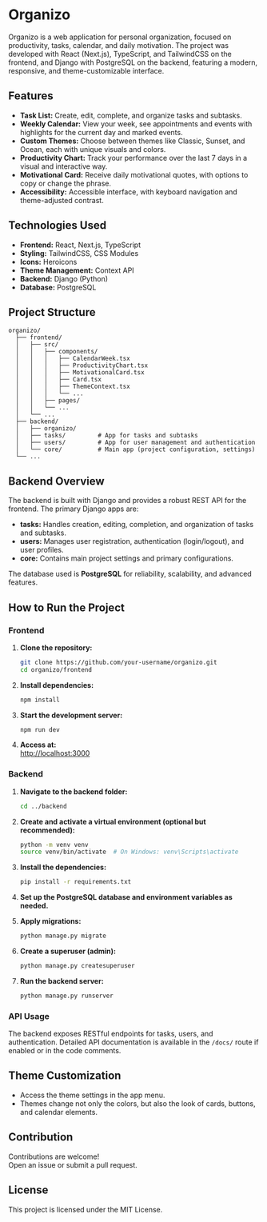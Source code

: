 # Organizo

Organizo is a web application for personal organization, focused on productivity, tasks, calendar, and daily motivation. The project was developed with React (Next.js), TypeScript, and TailwindCSS on the frontend, and Django with PostgreSQL on the backend, featuring a modern, responsive, and theme-customizable interface.

## Features

- **Task List:** Create, edit, complete, and organize tasks and subtasks.
- **Weekly Calendar:** View your week, see appointments and events with highlights for the current day and marked events.
- **Custom Themes:** Choose between themes like Classic, Sunset, and Ocean, each with unique visuals and colors.
- **Productivity Chart:** Track your performance over the last 7 days in a visual and interactive way.
- **Motivational Card:** Receive daily motivational quotes, with options to copy or change the phrase.
- **Accessibility:** Accessible interface, with keyboard navigation and theme-adjusted contrast.

## Technologies Used

- **Frontend:** React, Next.js, TypeScript
- **Styling:** TailwindCSS, CSS Modules
- **Icons:** Heroicons
- **Theme Management:** Context API
- **Backend:** Django (Python)
- **Database:** PostgreSQL

## Project Structure

```
organizo/
  ├── frontend/
  │   ├── src/
  │   │   ├── components/
  │   │   │   ├── CalendarWeek.tsx
  │   │   │   ├── ProductivityChart.tsx
  │   │   │   ├── MotivationalCard.tsx
  │   │   │   ├── Card.tsx
  │   │   │   ├── ThemeContext.tsx
  │   │   │   └── ...
  │   │   ├── pages/
  │   │   └── ...
  │   └── ...
  ├── backend/
  │   ├── organizo/
  │   ├── tasks/         # App for tasks and subtasks
  │   ├── users/         # App for user management and authentication
  │   └── core/          # Main app (project configuration, settings)
  └── ...
```

## Backend Overview

The backend is built with Django and provides a robust REST API for the frontend. The primary Django apps are:

- **tasks:** Handles creation, editing, completion, and organization of tasks and subtasks.
- **users:** Manages user registration, authentication (login/logout), and user profiles.
- **core:** Contains main project settings and primary configurations.

The database used is **PostgreSQL** for reliability, scalability, and advanced features.

## How to Run the Project

### Frontend

1. **Clone the repository:**
   ```bash
   git clone https://github.com/your-username/organizo.git
   cd organizo/frontend
   ```

2. **Install dependencies:**
   ```bash
   npm install
   ```

3. **Start the development server:**
   ```bash
   npm run dev
   ```

4. **Access at:**  
   [http://localhost:3000](http://localhost:3000)

### Backend

1. **Navigate to the backend folder:**
   ```bash
   cd ../backend
   ```

2. **Create and activate a virtual environment (optional but recommended):**
   ```bash
   python -m venv venv
   source venv/bin/activate  # On Windows: venv\Scripts\activate
   ```

3. **Install the dependencies:**
   ```bash
   pip install -r requirements.txt
   ```

4. **Set up the PostgreSQL database and environment variables as needed.**

5. **Apply migrations:**
   ```bash
   python manage.py migrate
   ```

6. **Create a superuser (admin):**
   ```bash
   python manage.py createsuperuser
   ```

7. **Run the backend server:**
   ```bash
   python manage.py runserver
   ```

### API Usage

The backend exposes RESTful endpoints for tasks, users, and authentication. Detailed API documentation is available in the `/docs/` route if enabled or in the code comments.

## Theme Customization

- Access the theme settings in the app menu.
- Themes change not only the colors, but also the look of cards, buttons, and calendar elements.

## Contribution

Contributions are welcome!  
Open an issue or submit a pull request.

## License

This project is licensed under the MIT License.